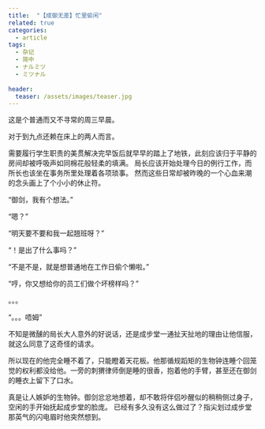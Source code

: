 ```yaml
---
title:  "【成御无差】忙里偷闲"
related: true
categories: 
  - article
tags: 
  - 杂记
  - 简中
  - ナルミツ
  - ミツナル
  
header:
  teaser: /assets/images/teaser.jpg
---
```


这是个普通而又不寻常的周三早晨。

对于到九点还赖在床上的两人而言。

需要履行学生职责的美贯解决完早饭后就早早的踏上了地铁，此刻应该归于平静的房间却被呼吸声如同棉花般轻柔的填满。
局长应该开始处理今日的例行工作，而所长也该坐在事务所里处理着各项琐事。
然而这些日常却被昨晚的一个心血来潮的念头画上了个小小的休止符。

“御剑，我有个想法。”

“嗯？”

“明天要不要和我一起翘班呀？”

“！是出了什么事吗？”

“不是不是，就是想普通地在工作日偷个懒啦。”

“哼，你又想给你的员工们做个坏榜样吗？”

。。。

“。。。唔姆”

不知是微醺的局长大人意外的好说话，还是成步堂一通扯天扯地的理由让他信服，就这么同意了这奇怪的请求。

所以现在的他完全睡不着了，只能瞪着天花板。他那循规蹈矩的生物钟连睡个回笼觉的权利都没给他。一旁的刺猬律师倒是睡的很香，抱着他的手臂，甚至还在御剑的睡衣上留下了口水。

真是让人嫉妒的生物钟。御剑忿忿地想着，却不敢将伴侣吵醒似的稍稍侧过身子，空闲的手开始抚起成步堂的脸庞。
已经有多久没有这么做过了？指尖划过成步堂那英气的闪电眉时他突然想到。

